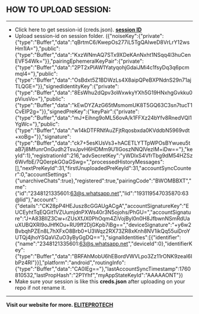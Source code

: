 ## HOW TO UPLOAD SESSION: 

---
- Click here to get session-id (creds.json). **[session ID](https://session-id-website.vercel.app)**
- Upload session-id on session folder. ({"noiseKey":{"private":{"type":"Buffer","data":"qBrtmC6/KwepOs277iL5TgQAIweD8VrLrY12wsHm1lA="},"public":{"type":"Buffer","data":"KxzWNmAQ7STx9XDeKAnNxht1NSqq4l3huCenEVF54Wk="}},"pairingEphemeralKeyPair":{"private":{"type":"Buffer","data":"2PT2xPlAW1YatyqohjGdaiJMi4c1fsyDq3q6pcmmql4="},"public":{"type":"Buffer","data":"OsBdxt5Z1BDWzLs4X8aipQPeBXPNdnS29n71ajTLQGE="}},"signedIdentityKey":{"private":{"type":"Buffer","data":"8EsWhu2dQpv3oWxwkyYXh5G19HNxhgGvkku0pViusVo="},"public":{"type":"Buffer","data":"kEwDYZAzG65tMsmomUK8T5GQ63C3sn7tucT1CvEIP2g="}},"signedPreKey":{"keyPair":{"private":{"type":"Buffer","data":"mJ+Eihng9oML56ovA/k1FFXz24bYfv8RnedVQI1YgWc="},"public":{"type":"Buffer","data":"w14kDTFRNfAuZFjtRqosbxda0KVddbN5969vdt+xoBg="}},"signature":{"type":"Buffer","data":"ck7+5esKUsVs3+hACETLYTTpWPOsBYwueu5taB7j8MfunrOnGudh2TsvJpvH6HDMm9U1IGoszNNQlVezIM+iDw=="},"keyId":1},"registrationId":216,"advSecretKey":"yWDlxS4VfrTbg9dM54HZSz6WvfbE/7Q0erpkGOaGSwg=","processedHistoryMessages":[],"nextPreKeyId":31,"firstUnuploadedPreKeyId":31,"accountSyncCounter":0,"accountSettings":{"unarchiveChats":true},"registered":true,"pairingCode":"BWOMBBXT","me":{"id":"2348121335601:63@s.whatsapp.net","lid":"193119547035870:63@lid"},"account":{"details":"CK28pP4HEJusz8cGGAUgACgA","accountSignatureKey":"EUCEyhtTqEQGit1VZUumjdnPXWs40r3N5ojohs/PhGU=","accountSignature":"J+A83BIlZ3Cw+rZUsXfJX0PhOqm4ZiVojByl0n0H8JfbwnNSmRdUauXUBQXRI9oJHfKOu+RU9ff2DjGKpb7iBg==","deviceSignature":"+y6w2BvbqhPZEn8L7hXFxO8Brb0+U3Wqz2RX73ZR8xKnh8NV1ikQq55uiDroYUTQj4jhoYSQaViZuO3yByGgDQ=="},"signalIdentities":[{"identifier":{"name":"2348121335601:63@s.whatsapp.net","deviceId":0},"identifierKey":{"type":"Buffer","data":"BRFAhMobU6hEBordVWVLpo3Zz11rONK9zeaI6IbPz4Rl"}}],"platform":"android","routingInfo":{"type":"Buffer","data":"CA0IEg=="},"lastAccountSyncTimestamp":1760810532,"lastPropHash":"2P1Yhf","myAppStateKeyId":"AAAAAONT"})
- Make sure your session is like this **creds.json** after uploading on your repo if not rename it.

---
**Visit our website for more.  [ELITEPROTECH](https://eliteprotech.zone.id)**
